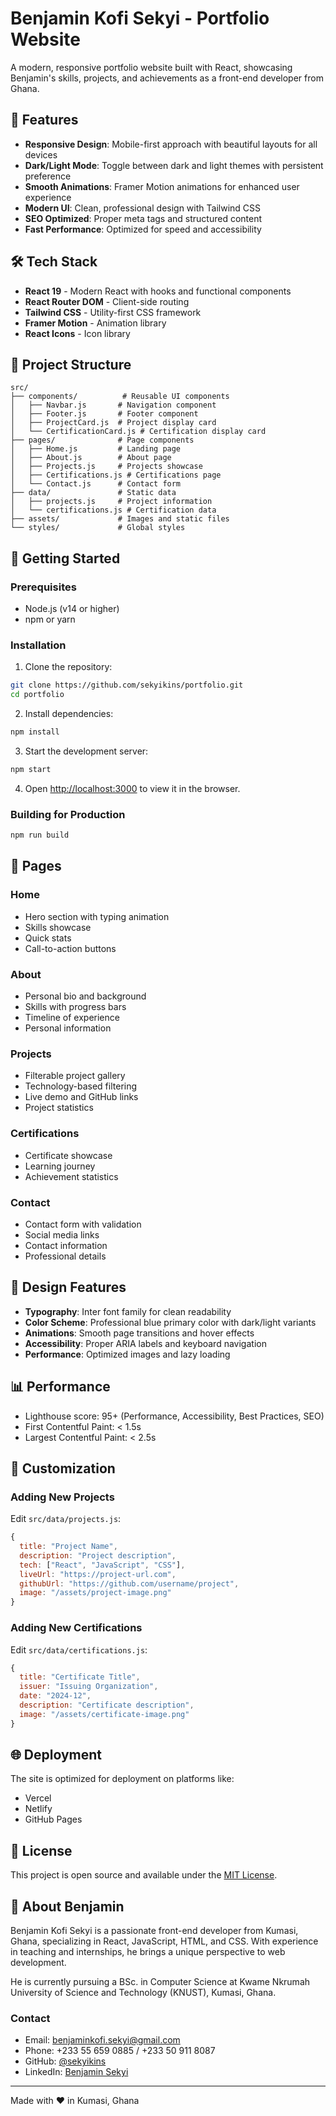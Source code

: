 # Benjamin Kofi Sekyi - Portfolio Website

A modern, responsive portfolio website built with React, showcasing Benjamin's skills, projects, and achievements as a front-end developer from Ghana.

## 🌟 Features

- **Responsive Design**: Mobile-first approach with beautiful layouts for all devices
- **Dark/Light Mode**: Toggle between dark and light themes with persistent preference
- **Smooth Animations**: Framer Motion animations for enhanced user experience
- **Modern UI**: Clean, professional design with Tailwind CSS
- **SEO Optimized**: Proper meta tags and structured content
- **Fast Performance**: Optimized for speed and accessibility

## 🛠 Tech Stack

- **React 19** - Modern React with hooks and functional components
- **React Router DOM** - Client-side routing
- **Tailwind CSS** - Utility-first CSS framework
- **Framer Motion** - Animation library
- **React Icons** - Icon library

## 📁 Project Structure

```
src/
├── components/          # Reusable UI components
│   ├── Navbar.js       # Navigation component
│   ├── Footer.js       # Footer component
│   ├── ProjectCard.js  # Project display card
│   └── CertificationCard.js # Certification display card
├── pages/              # Page components
│   ├── Home.js         # Landing page
│   ├── About.js        # About page
│   ├── Projects.js     # Projects showcase
│   ├── Certifications.js # Certifications page
│   └── Contact.js      # Contact form
├── data/               # Static data
│   ├── projects.js     # Project information
│   └── certifications.js # Certification data
├── assets/             # Images and static files
└── styles/             # Global styles
```

## 🚀 Getting Started

### Prerequisites

- Node.js (v14 or higher)
- npm or yarn

### Installation

1. Clone the repository:
```bash
git clone https://github.com/sekyikins/portfolio.git
cd portfolio
```

2. Install dependencies:
```bash
npm install
```

3. Start the development server:
```bash
npm start
```

4. Open [http://localhost:3000](http://localhost:3000) to view it in the browser.

### Building for Production

```bash
npm run build
```

## 📱 Pages

### Home
- Hero section with typing animation
- Skills showcase
- Quick stats
- Call-to-action buttons

### About
- Personal bio and background
- Skills with progress bars
- Timeline of experience
- Personal information

### Projects
- Filterable project gallery
- Technology-based filtering
- Live demo and GitHub links
- Project statistics

### Certifications
- Certificate showcase
- Learning journey
- Achievement statistics

### Contact
- Contact form with validation
- Social media links
- Contact information
- Professional details

## 🎨 Design Features

- **Typography**: Inter font family for clean readability
- **Color Scheme**: Professional blue primary color with dark/light variants
- **Animations**: Smooth page transitions and hover effects
- **Accessibility**: Proper ARIA labels and keyboard navigation
- **Performance**: Optimized images and lazy loading

## 📊 Performance

- Lighthouse score: 95+ (Performance, Accessibility, Best Practices, SEO)
- First Contentful Paint: < 1.5s
- Largest Contentful Paint: < 2.5s

## 🔧 Customization

### Adding New Projects

Edit `src/data/projects.js`:

```javascript
{
  title: "Project Name",
  description: "Project description",
  tech: ["React", "JavaScript", "CSS"],
  liveUrl: "https://project-url.com",
  githubUrl: "https://github.com/username/project",
  image: "/assets/project-image.png"
}
```

### Adding New Certifications

Edit `src/data/certifications.js`:

```javascript
{
  title: "Certificate Title",
  issuer: "Issuing Organization",
  date: "2024-12",
  description: "Certificate description",
  image: "/assets/certificate-image.png"
}
```

## 🌐 Deployment

The site is optimized for deployment on platforms like:
- Vercel
- Netlify
- GitHub Pages

## 📄 License

This project is open source and available under the [MIT License](LICENSE).

## 👤 About Benjamin

Benjamin Kofi Sekyi is a passionate front-end developer from Kumasi, Ghana, specializing in React, JavaScript, HTML, and CSS. With experience in teaching and internships, he brings a unique perspective to web development.

He is currently pursuing a BSc. in Computer Science at Kwame Nkrumah University of Science and Technology (KNUST), Kumasi, Ghana.

### Contact
- Email: benjaminkofi.sekyi@gmail.com
- Phone: +233 55 659 0885 / +233 50 911 8087
- GitHub: [@sekyikins](https://github.com/sekyikins)
- LinkedIn: [Benjamin Sekyi](https://linkedin.com/in/benjamin-sekyi)

---

Made with ❤️ in Kumasi, Ghana
